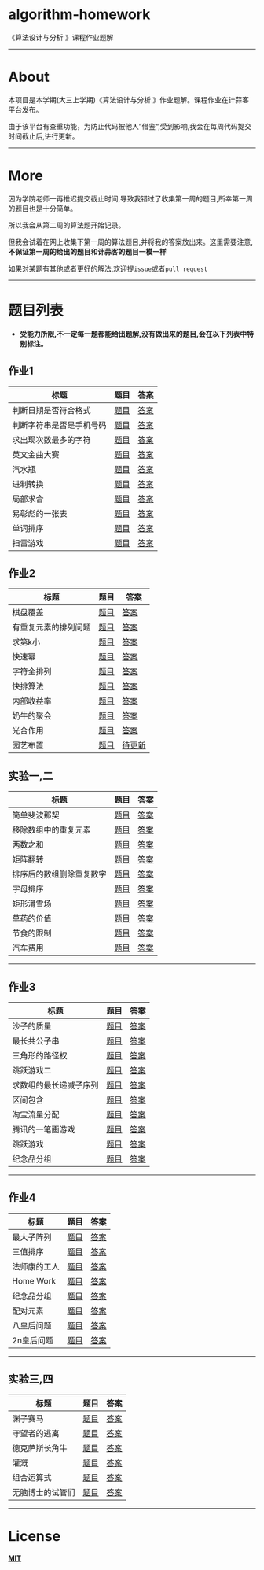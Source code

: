 # algorithm-homework
《算法设计与分析 》课程作业题解

**************

# About

本项目是本学期(大三上学期)《算法设计与分析 》作业题解。课程作业在计蒜客平台发布。

由于该平台有查重功能，为防止代码被他人”借鉴“,受到影响,我会在每周代码提交时间截止后,进行更新。

**************

# More

因为学院老师一再推迟提交截止时间,导致我错过了收集第一周的题目,所幸第一周的题目也是十分简单。

所以我会从第二周的算法题开始记录。

但我会试着在网上收集下第一周的算法题目,并将我的答案放出来。这里需要注意,**不保证第一周的给出的题目和计蒜客的题目一模一样**

如果对某题有其他或者更好的解法,欢迎提`issue`或者`pull request`
***************

# 题目列表

- **受能力所限,不一定每一题都能给出题解,没有做出来的题目,会在以下列表中特别标注。**

## 作业1
标题|题目|答案
-|-|-
判断日期是否符合格式|[题目](https://github.com/iamsail/algorithm-homework/blob/master/question/theFirstWeek/%E5%88%A4%E6%96%AD%E6%97%A5%E6%9C%9F%E6%98%AF%E5%90%A6%E7%AC%A6%E5%90%88%E6%A0%BC%E5%BC%8F.md)|[答案](https://github.com/iamsail/algorithm-homework/blob/master/answer/theFirstWeek/%E5%88%A4%E6%96%AD%E6%97%A5%E6%9C%9F%E6%98%AF%E5%90%A6%E7%AC%A6%E5%90%88%E6%A0%BC%E5%BC%8F.cpp)
判断字符串是否是手机号码|[题目](https://github.com/iamsail/algorithm-homework/blob/master/question/theFirstWeek/%E5%88%A4%E6%96%AD%E5%AD%97%E7%AC%A6%E4%B8%B2%E6%98%AF%E5%90%A6%E6%98%AF%E6%89%8B%E6%9C%BA%E5%8F%B7%E7%A0%81.md)|[答案](https://github.com/iamsail/algorithm-homework/blob/master/answer/theFirstWeek/%E5%88%A4%E6%96%AD%E5%AD%97%E7%AC%A6%E4%B8%B2%E6%98%AF%E5%90%A6%E6%98%AF%E6%89%8B%E6%9C%BA%E5%8F%B7%E7%A0%81.cpp)
求出现次数最多的字符|[题目](https://github.com/iamsail/algorithm-homework/blob/master/question/theFirstWeek/%E6%B1%82%E5%87%BA%E7%8E%B0%E6%AC%A1%E6%95%B0%E6%9C%80%E5%A4%9A%E7%9A%84%E5%AD%97%E7%AC%A6.md)|[答案](https://github.com/iamsail/algorithm-homework/blob/master/answer/theFirstWeek/%E6%B1%82%E5%87%BA%E7%8E%B0%E6%AC%A1%E6%95%B0%E6%9C%80%E5%A4%9A%E7%9A%84%E5%AD%97%E7%AC%A6.cpp)
英文金曲大赛|[题目](https://github.com/iamsail/algorithm-homework/blob/master/question/theFirstWeek/%E8%8B%B1%E6%96%87%E9%87%91%E6%9B%B2%E5%A4%A7%E8%B5%9B.md)|[答案](https://github.com/iamsail/algorithm-homework/blob/master/answer/theFirstWeek/%E8%8B%B1%E6%96%87%E9%87%91%E6%9B%B2%E5%A4%A7%E8%B5%9B.cpp)
汽水瓶|[题目](https://github.com/iamsail/algorithm-homework/blob/master/question/theFirstWeek/%E6%B1%BD%E6%B0%B4%E7%93%B6.md)|[答案](https://github.com/iamsail/algorithm-homework/blob/master/answer/theFirstWeek/%E6%B1%BD%E6%B0%B4%E7%93%B6.cpp)
进制转换|[题目](https://github.com/iamsail/algorithm-homework/blob/master/question/theFirstWeek/%E8%BF%9B%E5%88%B6%E8%BD%AC%E6%8D%A2.md)|[答案](https://github.com/iamsail/algorithm-homework/blob/master/answer/theFirstWeek/%E8%BF%9B%E5%88%B6%E8%BD%AC%E6%8D%A2.cpp)
局部求合|[题目](https://github.com/iamsail/algorithm-homework/blob/master/question/theFirstWeek/%E5%B1%80%E9%83%A8%E6%B1%82%E5%90%88.md)|[答案](https://github.com/iamsail/algorithm-homework/blob/master/answer/theFirstWeek/%E5%B1%80%E9%83%A8%E6%B1%82%E5%90%88.cpp)
易彰彪的一张表|[题目](https://github.com/iamsail/algorithm-homework/blob/master/question/theFirstWeek/%E6%98%93%E5%BD%B0%E5%BD%AA%E7%9A%84%E4%B8%80%E5%BC%A0%E8%A1%A8.md)|[答案](https://github.com/iamsail/algorithm-homework/blob/master/answer/theFirstWeek/%E6%98%93%E5%BD%B0%E5%BD%AA%E7%9A%84%E4%B8%80%E5%BC%A0%E8%A1%A8.cpp)
单词排序|[题目](https://github.com/iamsail/algorithm-homework/blob/master/question/theFirstWeek/%E5%8D%95%E8%AF%8D%E6%8E%92%E5%BA%8F.md)|[答案](https://github.com/iamsail/algorithm-homework/blob/master/answer/theFirstWeek/%E5%8D%95%E8%AF%8D%E6%8E%92%E5%BA%8F.cpp)
扫雷游戏|[题目](https://github.com/iamsail/algorithm-homework/blob/master/question/theFirstWeek/%E6%89%AB%E9%9B%B7%E6%B8%B8%E6%88%8F.md)|[答案](https://github.com/iamsail/algorithm-homework/blob/master/answer/theFirstWeek/%E6%89%AB%E9%9B%B7%E6%B8%B8%E6%88%8F.cpp)


## 作业2
标题|题目|答案
-|-|-
棋盘覆盖|[题目](https://github.com/iamsail/algorithm-homework/blob/master/question/theSecondWeek/%E6%A3%8B%E7%9B%98%E8%A6%86%E7%9B%96.md)|[答案](https://github.com/iamsail/algorithm-homework/blob/master/answer/theSecondWeek/%E6%A3%8B%E7%9B%98%E8%A6%86%E7%9B%96.cpp)
有重复元素的排列问题|[题目](https://github.com/iamsail/algorithm-homework/blob/master/question/theSecondWeek/%E6%9C%89%E9%87%8D%E5%A4%8D%E5%85%83%E7%B4%A0%E7%9A%84%E6%8E%92%E5%88%97%E9%97%AE%E9%A2%98.md)|[答案](https://github.com/iamsail/algorithm-homework/blob/master/answer/theSecondWeek/%E6%9C%89%E9%87%8D%E5%A4%8D%E5%85%83%E7%B4%A0%E7%9A%84%E6%8E%92%E5%88%97%E9%97%AE%E9%A2%98.cpp)
求第k小|[题目](https://github.com/iamsail/algorithm-homework/blob/master/question/theSecondWeek/%E6%B1%82%E7%AC%ACk%E5%B0%8F.md)|[答案](https://github.com/iamsail/algorithm-homework/blob/master/answer/theSecondWeek/%E6%B1%82%E7%AC%ACk%E5%B0%8F.cpp)
快速幂|[题目](https://github.com/iamsail/algorithm-homework/blob/master/question/theSecondWeek/%E5%BF%AB%E9%80%9F%E5%B9%82.md)|[答案](https://github.com/iamsail/algorithm-homework/blob/master/answer/theSecondWeek/%E5%BF%AB%E9%80%9F%E5%B9%82.cpp)
字符全排列|[题目](https://github.com/iamsail/algorithm-homework/blob/master/question/theSecondWeek/%E5%AD%97%E7%AC%A6%E5%85%A8%E6%8E%92%E5%88%97.md)|[答案](https://github.com/iamsail/algorithm-homework/blob/master/answer/theSecondWeek/%E5%AD%97%E7%AC%A6%E5%85%A8%E6%8E%92%E5%88%97.cpp)
快排算法|[题目](https://github.com/iamsail/algorithm-homework/blob/master/question/theSecondWeek/%E5%BF%AB%E6%8E%92%E7%AE%97%E6%B3%95.md)|[答案](https://github.com/iamsail/algorithm-homework/blob/master/answer/theSecondWeek/%E5%BF%AB%E6%8E%92%E7%AE%97%E6%B3%95.cpp)
内部收益率|[题目](https://github.com/iamsail/algorithm-homework/blob/master/question/theSecondWeek/%E5%86%85%E9%83%A8%E6%94%B6%E7%9B%8A%E7%8E%87.md)|[答案](https://github.com/iamsail/algorithm-homework/blob/master/answer/theSecondWeek/%E5%86%85%E9%83%A8%E6%94%B6%E7%9B%8A%E7%8E%87.cpp)
奶牛的聚会|[题目](https://github.com/iamsail/algorithm-homework/blob/master/question/theSecondWeek/%E5%A5%B6%E7%89%9B%E7%9A%84%E8%81%9A%E4%BC%9A.md)|[答案](https://github.com/iamsail/algorithm-homework/blob/master/answer/theSecondWeek/%E5%A5%B6%E7%89%9B%E7%9A%84%E8%81%9A%E4%BC%9A.cpp)
光合作用|[题目](https://github.com/iamsail/algorithm-homework/blob/master/question/theSecondWeek/%E5%85%89%E5%90%88%E4%BD%9C%E7%94%A8.md)|[答案](https://github.com/iamsail/algorithm-homework/blob/master/answer/theSecondWeek/%E5%85%89%E5%90%88%E4%BD%9C%E7%94%A8.cpp)
园艺布置|[题目](https://github.com/iamsail/algorithm-homework/blob/master/question/theSecondWeek/%E5%9B%AD%E8%89%BA%E5%B8%83%E7%BD%AE.md)|[待更新]()

## 实验一,二
标题|题目|答案
-|-|-
简单斐波那契|[题目](https://github.com/iamsail/algorithm-homework/blob/master/question/experimentOne-Tow/%E7%AE%80%E5%8D%95%E6%96%90%E6%B3%A2%E9%82%A3%E5%A5%91.md)|[答案](https://github.com/iamsail/algorithm-homework/blob/master/answer/experimentOne-Tow/%E7%AE%80%E5%8D%95%E6%96%90%E6%B3%A2%E9%82%A3%E5%A5%91.cpp)
移除数组中的重复元素|[题目](https://github.com/iamsail/algorithm-homework/blob/master/question/experimentOne-Tow/%E7%A7%BB%E9%99%A4%E6%95%B0%E7%BB%84%E4%B8%AD%E7%9A%84%E9%87%8D%E5%A4%8D%E5%85%83%E7%B4%A0.md)|[答案](https://github.com/iamsail/algorithm-homework/blob/master/answer/experimentOne-Tow/%E7%A7%BB%E9%99%A4%E6%95%B0%E7%BB%84%E4%B8%AD%E7%9A%84%E9%87%8D%E5%A4%8D%E5%85%83%E7%B4%A0.cpp)
两数之和|[题目](https://github.com/iamsail/algorithm-homework/blob/master/question/experimentOne-Tow/%E4%B8%A4%E6%95%B0%E4%B9%8B%E5%92%8C.md)|[答案](https://github.com/iamsail/algorithm-homework/blob/master/answer/experimentOne-Tow/%E4%B8%A4%E6%95%B0%E4%B9%8B%E5%92%8C.cpp)
矩阵翻转|[题目](https://github.com/iamsail/algorithm-homework/blob/master/question/experimentOne-Tow/%E7%9F%A9%E9%98%B5%E7%BF%BB%E8%BD%AC.md)|[答案](https://github.com/iamsail/algorithm-homework/blob/master/answer/experimentOne-Tow/%E7%9F%A9%E9%98%B5%E7%BF%BB%E8%BD%AC.cpp)
排序后的数组删除重复数字|[题目](https://github.com/iamsail/algorithm-homework/blob/master/question/experimentOne-Tow/%E7%A7%BB%E9%99%A4%E6%95%B0%E7%BB%84%E4%B8%AD%E7%9A%84%E9%87%8D%E5%A4%8D%E5%85%83%E7%B4%A0.md)|[答案](https://github.com/iamsail/algorithm-homework/blob/master/answer/experimentOne-Tow/%E6%8E%92%E5%BA%8F%E5%90%8E%E7%9A%84%E6%95%B0%E7%BB%84%E5%88%A0%E9%99%A4%E9%87%8D%E5%A4%8D%E6%95%B0%E5%AD%97.cpp)
字母排序|[题目](https://github.com/iamsail/algorithm-homework/blob/master/question/experimentOne-Tow/%E5%AD%97%E6%AF%8D%E6%8E%92%E5%BA%8F.md)|[答案](https://github.com/iamsail/algorithm-homework/blob/master/answer/experimentOne-Tow/%E5%AD%97%E6%AF%8D%E6%8E%92%E5%BA%8F.cpp)
矩形滑雪场|[题目](https://github.com/iamsail/algorithm-homework/blob/master/question/experimentOne-Tow/%E7%9F%A9%E5%BD%A2%E6%BB%91%E9%9B%AA%E5%9C%BA.md)|[答案](https://github.com/iamsail/algorithm-homework/blob/master/answer/experimentOne-Tow/%E7%9F%A9%E5%BD%A2%E6%BB%91%E9%9B%AA%E5%9C%BA.cpp)
草药的价值|[题目](https://github.com/iamsail/algorithm-homework/blob/master/question/experimentOne-Tow/%E8%8D%89%E8%8D%AF%E7%9A%84%E4%BB%B7%E5%80%BC.md)|[答案](https://github.com/iamsail/algorithm-homework/blob/master/answer/experimentOne-Tow/%E8%8D%89%E8%8D%AF%E7%9A%84%E4%BB%B7%E5%80%BC.cpp)
节食的限制|[题目](https://github.com/iamsail/algorithm-homework/blob/master/question/experimentOne-Tow/%E8%8A%82%E9%A3%9F%E7%9A%84%E9%99%90%E5%88%B6.md)|[答案](https://github.com/iamsail/algorithm-homework/blob/master/answer/experimentOne-Tow/%E8%8A%82%E9%A3%9F%E7%9A%84%E9%99%90%E5%88%B6.cpp)
汽车费用|[题目](https://github.com/iamsail/algorithm-homework/blob/master/question/experimentOne-Tow/%E6%B1%BD%E8%BD%A6%E8%B4%B9%E7%94%A8.md)|[答案](https://github.com/iamsail/algorithm-homework/blob/master/answer/experimentOne-Tow/%E6%B1%BD%E8%BD%A6%E8%B4%B9%E7%94%A8.cpp)

*******************

## 作业3
标题|题目|答案
-|-|-
沙子的质量|[题目](https://github.com/iamsail/algorithm-homework/blob/master/question/theThirdWeek/%E6%B2%99%E5%AD%90%E7%9A%84%E8%B4%A8%E9%87%8F.md)|[答案](https://github.com/iamsail/algorithm-homework/blob/master/answer/theThirdWeek/%E6%B2%99%E5%AD%90%E7%9A%84%E8%B4%A8%E9%87%8F.cpp)
最长共公子串|[题目](https://github.com/iamsail/algorithm-homework/blob/master/question/theThirdWeek/%E6%9C%80%E9%95%BF%E5%85%B1%E5%85%AC%E5%AD%90%E4%B8%B2.md)|[答案](https://github.com/iamsail/algorithm-homework/blob/master/answer/theThirdWeek/%E6%9C%80%E9%95%BF%E5%85%B1%E5%85%AC%E5%AD%90%E4%B8%B2.cpp)
三角形的路径权|[题目](https://github.com/iamsail/algorithm-homework/blob/master/question/theThirdWeek/%E4%B8%89%E8%A7%92%E5%BD%A2%E7%9A%84%E8%B7%AF%E5%BE%84%E6%9D%83.md)|[答案](https://github.com/iamsail/algorithm-homework/blob/master/answer/theThirdWeek/%E4%B8%89%E8%A7%92%E5%BD%A2%E7%9A%84%E8%B7%AF%E5%BE%84%E6%9D%83.cpp)
跳跃游戏二|[题目](https://github.com/iamsail/algorithm-homework/blob/master/question/theThirdWeek/%E8%B7%B3%E8%B7%83%E6%B8%B8%E6%88%8F%E4%BA%8C.md)|[答案](https://github.com/iamsail/algorithm-homework/blob/master/answer/theThirdWeek/%E8%B7%B3%E8%B7%83%E6%B8%B8%E6%88%8F%E4%BA%8C.cpp)
求数组的最长递减子序列|[题目](https://github.com/iamsail/algorithm-homework/blob/master/question/theThirdWeek/%E6%B1%82%E6%95%B0%E7%BB%84%E7%9A%84%E6%9C%80%E9%95%BF%E9%80%92%E5%87%8F%E5%AD%90%E5%BA%8F%E5%88%97.md)|[答案](https://github.com/iamsail/algorithm-homework/blob/master/answer/theThirdWeek/%E6%B1%82%E6%95%B0%E7%BB%84%E7%9A%84%E6%9C%80%E9%95%BF%E9%80%92%E5%87%8F%E5%AD%90%E5%BA%8F%E5%88%97.cpp)
区间包含|[题目](https://github.com/iamsail/algorithm-homework/blob/master/question/theThirdWeek/%E5%8C%BA%E9%97%B4%E5%8C%85%E5%90%AB.md)|[答案](https://github.com/iamsail/algorithm-homework/blob/master/answer/theThirdWeek/%E5%8C%BA%E9%97%B4%E5%8C%85%E5%90%AB.cpp)
淘宝流量分配|[题目](https://github.com/iamsail/algorithm-homework/blob/master/question/theThirdWeek/%E6%B7%98%E5%AE%9D%E6%B5%81%E9%87%8F%E5%88%86%E9%85%8D.md)|[答案](https://github.com/iamsail/algorithm-homework/blob/master/answer/theThirdWeek/%E6%B7%98%E5%AE%9D%E6%B5%81%E9%87%8F%E5%88%86%E9%85%8D.cpp)
腾讯的一笔画游戏|[题目](https://github.com/iamsail/algorithm-homework/blob/master/question/theThirdWeek/%E8%85%BE%E8%AE%AF%E7%9A%84%E4%B8%80%E7%AC%94%E7%94%BB%E6%B8%B8%E6%88%8F.md)|[答案](https://github.com/iamsail/algorithm-homework/blob/master/answer/theThirdWeek/%E8%85%BE%E8%AE%AF%E7%9A%84%E4%B8%80%E7%AC%94%E7%94%BB%E6%B8%B8%E6%88%8F.cpp)
跳跃游戏|[题目](https://github.com/iamsail/algorithm-homework/blob/master/question/theThirdWeek/%E8%B7%B3%E8%B7%83%E6%B8%B8%E6%88%8F.md)|[答案](https://github.com/iamsail/algorithm-homework/blob/master/answer/theThirdWeek/%E8%B7%B3%E8%B7%83%E6%B8%B8%E6%88%8F.cpp)
纪念品分组|[题目](https://github.com/iamsail/algorithm-homework/blob/master/question/theThirdWeek/%E7%BA%AA%E5%BF%B5%E5%93%81%E5%88%86%E7%BB%84.md)|[答案](https://github.com/iamsail/algorithm-homework/blob/master/answer/theThirdWeek/%E7%BA%AA%E5%BF%B5%E5%93%81%E5%88%86%E7%BB%84.cpp)


*******************

## 作业4
标题|题目|答案
-|-|-
最大子阵列|[题目](https://github.com/iamsail/algorithm-homework/blob/master/question/theFourthWeek/%E6%9C%80%E5%A4%A7%E5%AD%90%E9%98%B5%E5%88%97.md)|[答案](https://github.com/iamsail/algorithm-homework/blob/master/answer/theFourthWeek/%E6%9C%80%E5%A4%A7%E5%AD%90%E9%98%B5%E5%88%97.cpp)
三值排序|[题目](https://github.com/iamsail/algorithm-homework/blob/master/question/theFourthWeek/%E4%B8%89%E5%80%BC%E6%8E%92%E5%BA%8F.md)|[答案](https://github.com/iamsail/algorithm-homework/blob/master/answer/theFourthWeek/%E4%B8%89%E5%80%BC%E6%8E%92%E5%BA%8F.cpp)
法师康的工人|[题目](https://github.com/iamsail/algorithm-homework/blob/master/question/theFourthWeek/%E6%B3%95%E5%B8%88%E5%BA%B7%E7%9A%84%E5%B7%A5%E4%BA%BA.md)|[答案](https://github.com/iamsail/algorithm-homework/blob/master/answer/theFourthWeek/%E6%B3%95%E5%B8%88%E5%BA%B7%E7%9A%84%E5%B7%A5%E4%BA%BA.cpp)
Home Work|[题目](https://github.com/iamsail/algorithm-homework/blob/master/question/theFourthWeek/HOmeWork.md)|[答案](https://github.com/iamsail/algorithm-homework/blob/master/answer/theFourthWeek/HomeWork.cpp)
纪念品分组|[题目](https://github.com/iamsail/algorithm-homework/blob/master/question/theFourthWeek/%E7%BA%AA%E5%BF%B5%E5%93%81%E5%88%86%E7%BB%84.md)|[答案](https://github.com/iamsail/algorithm-homework/blob/master/answer/theFourthWeek/%E7%BA%AA%E5%BF%B5%E5%93%81%E5%88%86%E7%BB%84.cpp)
配对元素|[题目](https://github.com/iamsail/algorithm-homework/blob/master/question/theFourthWeek/%E9%85%8D%E5%AF%B9%E5%85%83%E7%B4%A0.md)|[答案](https://github.com/iamsail/algorithm-homework/blob/master/answer/theFourthWeek/%E9%85%8D%E5%AF%B9%E5%85%83%E7%B4%A0.cpp)
八皇后问题|[题目](https://github.com/iamsail/algorithm-homework/blob/master/question/theFourthWeek/%E5%85%AB%E7%9A%87%E5%90%8E%E9%97%AE%E9%A2%98.md)|[答案](https://github.com/iamsail/algorithm-homework/blob/master/answer/theFourthWeek/%E5%85%AB%E7%9A%87%E5%90%8E%E9%97%AE%E9%A2%98.cpp)
2n皇后问题|[题目](https://github.com/iamsail/algorithm-homework/blob/master/question/theFourthWeek/2n%E7%9A%87%E5%90%8E%E9%97%AE%E9%A2%98.md)|[答案](https://github.com/iamsail/algorithm-homework/blob/master/answer/theFourthWeek/2n%E7%9A%87%E5%90%8E%E9%97%AE%E9%A2%98.cpp)

*******************

## 实验三,四
标题|题目|答案
-|-|-
渊子赛马|[题目](https://github.com/iamsail/algorithm-homework/blob/master/question/experimentThree-Four/%E6%B8%8A%E5%AD%90%E8%B5%9B%E9%A9%AC.md)|[答案]()
守望者的逃离|[题目](https://github.com/iamsail/algorithm-homework/blob/master/question/experimentThree-Four/%E5%AE%88%E6%9C%9B%E8%80%85%E7%9A%84%E9%80%83%E7%A6%BB.md)|[答案]()
德克萨斯长角牛|[题目](https://github.com/iamsail/algorithm-homework/blob/master/question/experimentThree-Four/%E5%BE%B7%E5%85%8B%E8%90%A8%E6%96%AF%E9%95%BF%E8%A7%92%E7%89%9B.md)|[答案]()
灌溉|[题目](https://github.com/iamsail/algorithm-homework/blob/master/question/experimentThree-Four/%E7%81%8C%E6%BA%89.md)|[答案]()
组合运算式|[题目](https://github.com/iamsail/algorithm-homework/blob/master/question/experimentThree-Four/%E7%BB%84%E5%90%88%E8%BF%90%E7%AE%97%E5%BC%8F.md)|[答案]()
无脑博士的试管们|[题目](https://github.com/iamsail/algorithm-homework/blob/master/question/experimentThree-Four/%E6%97%A0%E8%84%91%E5%8D%9A%E5%A3%AB%E7%9A%84%E8%AF%95%E7%AE%A1%E4%BB%AC.md)|[答案]()

*******************

# License

**[MIT](https://github.com/iamsail/algorithm-homework/blob/master/LICENSE)**

